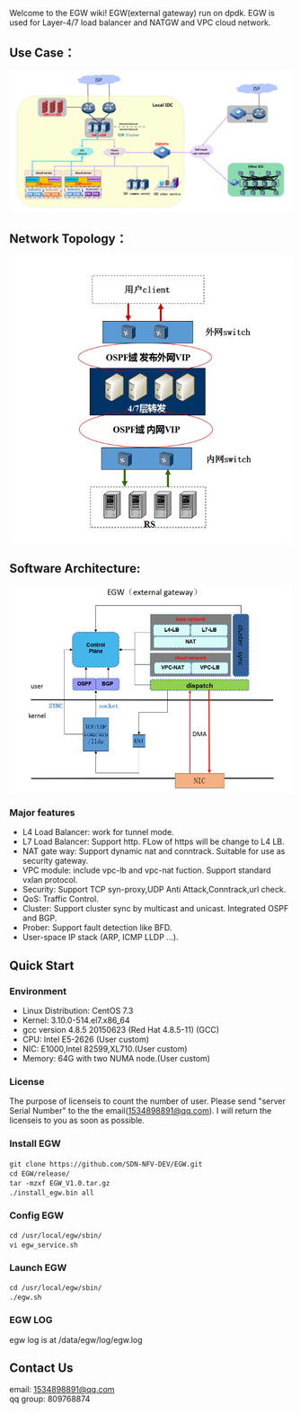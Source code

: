 Welcome to the EGW wiki! EGW(external gateway) run on dpdk. EGW is used for Layer-4/7 load balancer and NATGW and VPC cloud network.

## Use Case：

![](https://github.com/SDN-NFV-DEV/EGW/blob/master/picture/egw-scene.png)

## Network Topology：
![](https://github.com/SDN-NFV-DEV/EGW/blob/master/picture/egw-deploy.png)

## Software Architecture:

![](https://github.com/SDN-NFV-DEV/EGW/blob/master/picture/egw-architecture.png)

### Major features

* L4 Load Balancer: work for tunnel mode.
* L7 Load Balancer: Support http. FLow of https will be change to L4 LB.
* NAT gate way: Support dynamic nat and conntrack. Suitable for use as security gateway.
* VPC module: include vpc-lb and vpc-nat fuction. Support standard vxlan protocol.
* Security: Support TCP syn-proxy,UDP Anti Attack,Conntrack,url check.
* QoS: Traffic Control.
* Cluster: Support cluster sync by multicast and unicast. Integrated OSPF and BGP.
* Prober: Support fault detection like BFD.
* User-space IP stack (ARP, ICMP LLDP ...).

## Quick Start

### Environment
* Linux Distribution: CentOS 7.3
* Kernel: 3.10.0-514.el7.x86_64
* gcc version 4.8.5 20150623 (Red Hat 4.8.5-11) (GCC) 
* CPU: Intel E5-2626 (User custom)
* NIC: E1000,Intel 82599,XL710.(User custom)
* Memory: 64G with two NUMA node.(User custom)

### License
The purpose of licenseis to count the number of user. Please send "server Serial Number" to the the email(1534898891@qq.com). I will return the licenseis to you as soon as possible.

### Install EGW

`git clone https://github.com/SDN-NFV-DEV/EGW.git`        
`cd EGW/release/`         
`tar -mzxf EGW_V1.0.tar.gz`     
`./install_egw.bin all`     

### Config EGW

`cd /usr/local/egw/sbin/`        
`vi egw_service.sh`

### Launch EGW
`cd /usr/local/egw/sbin/`     
`./egw.sh`

### EGW LOG
egw log is at /data/egw/log/egw.log

## Contact Us
email: 1534898891@qq.com              
qq group: 809768874
